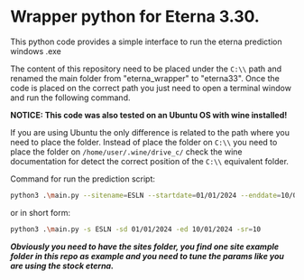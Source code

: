 # Wrapper python for Eterna 3.30.

This python code provides a simple interface to run the eterna prediction windows .exe

The content of this repository need to be placed under the `C:\\` path and renamed the main folder from "eterna_wrapper" to "eterna33".
Once the code is placed on the correct path you just need to open a terminal window and run the following command.

**NOTICE: This code was also tested on an Ubuntu OS with wine installed!**

If you are using Ubuntu the only difference is related to the path where you need to place the folder.
Instead of place the folder on `C:\\` you need to place the folder on `/home/user/.wine/drive_c/` check the wine documentation for detect the correct position of the `C:\\` equivalent folder.

Command for run the prediction script:

```sh
python3 .\main.py --sitename=ESLN --startdate=01/01/2024 --enddate=10/01/2024 --samplerate=10
```

or in short form:

```sh
python3 .\main.py -s ESLN -sd 01/01/2024 -ed 10/01/2024 -sr=10
```

**_Obviously you need to have the sites folder, you find one site example folder in this repo as example and you need to tune the params like you are using the stock eterna._**

